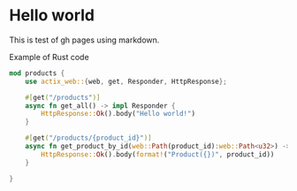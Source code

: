 # Hello world
This is test of gh pages using markdown.

Example of Rust code
```rust
mod products {
    use actix_web::{web, get, Responder, HttpResponse};

    #[get("/products")]
    async fn get_all() -> impl Responder {
        HttpResponse::Ok().body("Hello world!")
    }

    #[get("/products/{product_id}")]
    async fn get_product_by_id(web::Path(product_id):web::Path<u32>) -> impl Responder {
        HttpResponse::Ok().body(format!("Product({})", product_id))
    }

}
```
